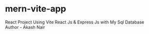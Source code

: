 # mern-vite-app
React Project Using Vite React Js & Express Js with My Sql Database
<br>
Author - Akash Nair
